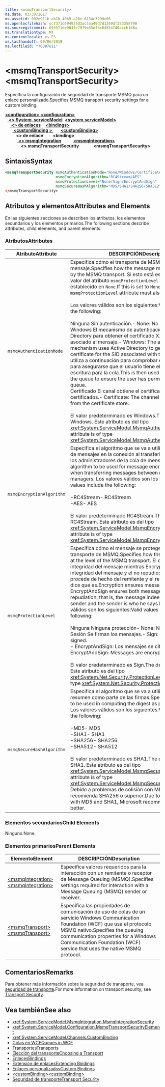 ```yaml
---
title: <msmqTransportSecurity>
ms.date: 03/30/2017
ms.assetid: 092e911b-ab1b-4069-a26e-6134c3299e06
ms.openlocfilehash: dc7371d694925d3ac5aa49d7d1269df323358f90
ms.sourcegitcommit: 093571de904fc7979e85ef3c048547d0accb1d8a
ms.translationtype: MT
ms.contentlocale: es-ES
ms.lasthandoff: 09/06/2019
ms.locfileid: "70397811"
---
```

# <a name="msmqtransportsecurity"></a><span data-ttu-id="32d87-101">\<msmqTransportSecurity></span><span class="sxs-lookup"><span data-stu-id="32d87-101">\<msmqTransportSecurity></span></span>
<span data-ttu-id="32d87-102">Especifica la configuración de seguridad de transporte MSMQ para un enlace personalizado.</span><span class="sxs-lookup"><span data-stu-id="32d87-102">Specifies MSMQ transport security settings for a custom binding.</span></span>  
  
<span data-ttu-id="32d87-103">[ **\<configuration>** ](../configuration-element.md)</span><span class="sxs-lookup"><span data-stu-id="32d87-103">[**\<configuration>**](../configuration-element.md)</span></span>\
<span data-ttu-id="32d87-104">&nbsp;&nbsp;[ **\<> System. serviceModel**](system-servicemodel.md)</span><span class="sxs-lookup"><span data-stu-id="32d87-104">&nbsp;&nbsp;[**\<system.serviceModel>**](system-servicemodel.md)</span></span>\
<span data-ttu-id="32d87-105">&nbsp;&nbsp;&nbsp;&nbsp;[ **\<> de enlaces**](bindings.md)</span><span class="sxs-lookup"><span data-stu-id="32d87-105">&nbsp;&nbsp;&nbsp;&nbsp;[**\<bindings>**](bindings.md)</span></span>\
<span data-ttu-id="32d87-106">&nbsp;&nbsp;&nbsp;&nbsp;&nbsp;&nbsp;[ **\<customBinding >** ](custombinding.md)</span><span class="sxs-lookup"><span data-stu-id="32d87-106">&nbsp;&nbsp;&nbsp;&nbsp;&nbsp;&nbsp;[**\<customBinding>**](custombinding.md)</span></span>\
<span data-ttu-id="32d87-107">&nbsp;&nbsp;&nbsp;&nbsp;&nbsp;&nbsp;&nbsp;&nbsp; **\<> de enlace**</span><span class="sxs-lookup"><span data-stu-id="32d87-107">&nbsp;&nbsp;&nbsp;&nbsp;&nbsp;&nbsp;&nbsp;&nbsp;**\<binding>**</span></span>\
<span data-ttu-id="32d87-108">&nbsp;&nbsp;&nbsp;&nbsp;&nbsp;&nbsp;&nbsp;&nbsp;&nbsp;&nbsp;[ **\<> msmqIntegration**](msmqintegration.md)</span><span class="sxs-lookup"><span data-stu-id="32d87-108">&nbsp;&nbsp;&nbsp;&nbsp;&nbsp;&nbsp;&nbsp;&nbsp;&nbsp;&nbsp;[**\<msmqIntegration>**](msmqintegration.md)</span></span>\
<span data-ttu-id="32d87-109">&nbsp;&nbsp;&nbsp;&nbsp;&nbsp;&nbsp;&nbsp;&nbsp;&nbsp;&nbsp;&nbsp;&nbsp; **\<> msmqTransportSecurity**</span><span class="sxs-lookup"><span data-stu-id="32d87-109">&nbsp;&nbsp;&nbsp;&nbsp;&nbsp;&nbsp;&nbsp;&nbsp;&nbsp;&nbsp;&nbsp;&nbsp;**\<msmqTransportSecurity>**</span></span>  
  
## <a name="syntax"></a><span data-ttu-id="32d87-110">Sintaxis</span><span class="sxs-lookup"><span data-stu-id="32d87-110">Syntax</span></span>  
  
```xml  
<msmqTransportSecurity msmqAuthenticationMode="None/Windows/Certificate"
                       msmqEncryptionAlgorithm="RC4Stream/AES"
                       msmqProtectionLevel="None/Sign/EncryptAndSign"
                       msmqSecureHashAlgorithm="MD5/SHA1/SHA256/SHA512" />
</msmqTransportSecurity>
```  
  
## <a name="attributes-and-elements"></a><span data-ttu-id="32d87-111">Atributos y elementos</span><span class="sxs-lookup"><span data-stu-id="32d87-111">Attributes and Elements</span></span>  
 <span data-ttu-id="32d87-112">En las siguientes secciones se describen los atributos, los elementos secundarios y los elementos primarios.</span><span class="sxs-lookup"><span data-stu-id="32d87-112">The following sections describe attributes, child elements, and parent elements.</span></span>  
  
### <a name="attributes"></a><span data-ttu-id="32d87-113">Atributos</span><span class="sxs-lookup"><span data-stu-id="32d87-113">Attributes</span></span>  
  
|<span data-ttu-id="32d87-114">Atributo</span><span class="sxs-lookup"><span data-stu-id="32d87-114">Attribute</span></span>|<span data-ttu-id="32d87-115">DESCRIPCIÓN</span><span class="sxs-lookup"><span data-stu-id="32d87-115">Description</span></span>|  
|---------------|-----------------|  
|`msmqAuthenticationMode`|<span data-ttu-id="32d87-116">Especifica cómo el transporte de MSMQ debe autenticar el mensaje.</span><span class="sxs-lookup"><span data-stu-id="32d87-116">Specifies how the message must be authenticated by the MSMQ transport.</span></span> <span data-ttu-id="32d87-117">Si esto está establecido en `None`, el valor del atributo `msmqProtectionLevel` también debe estar establecido en `None`.</span><span class="sxs-lookup"><span data-stu-id="32d87-117">If this is set to `None`, the value of the `msmqProtectionLevel` attribute must also be set to `None`.</span></span><br /><br /> <span data-ttu-id="32d87-118">Los valores válidos son los siguientes:</span><span class="sxs-lookup"><span data-stu-id="32d87-118">Valid values include the following:</span></span><br /><br /> <span data-ttu-id="32d87-119">Ninguna Sin autenticación.</span><span class="sxs-lookup"><span data-stu-id="32d87-119">-   None: No authentication.</span></span><br /><span data-ttu-id="32d87-120">Windows El mecanismo de autenticación utiliza Active Directory para obtener el certificado X. 509 para el SID asociado al mensaje.</span><span class="sxs-lookup"><span data-stu-id="32d87-120">-   Windows: The authentication mechanism uses Active Directory to get the X.509 certificate for the SID associated with the message.</span></span> <span data-ttu-id="32d87-121">Esto se utiliza a continuación para comprobar el ACL de la cola para asegurarse que el usuario tiene el permiso de escritura para la cola.</span><span class="sxs-lookup"><span data-stu-id="32d87-121">This is then used to check the ACL of the queue to ensure the user has permission to write to the queue.</span></span><br /><span data-ttu-id="32d87-122">Certificado El canal obtiene el certificado del almacén de certificados.</span><span class="sxs-lookup"><span data-stu-id="32d87-122">-   Certificate: The channel gets the certificate from the certificate store.</span></span><br /><br /> <span data-ttu-id="32d87-123">El valor predeterminado es Windows.</span><span class="sxs-lookup"><span data-stu-id="32d87-123">The default value is Windows.</span></span> <span data-ttu-id="32d87-124">Este atributo es del tipo <xref:System.ServiceModel.MsmqAuthenticationMode>.</span><span class="sxs-lookup"><span data-stu-id="32d87-124">This attribute is of type <xref:System.ServiceModel.MsmqAuthenticationMode>.</span></span>|  
|`msmqEncryptionAlgorithm`|<span data-ttu-id="32d87-125">Especifica el algoritmo que se va a utilizar para el cifrado de mensajes en la conexión al transferir los mensajes entre los administradores de la cola de mensajes.</span><span class="sxs-lookup"><span data-stu-id="32d87-125">Specifies the algorithm to be used for message encryption on the wire when transferring messages between message queue managers.</span></span> <span data-ttu-id="32d87-126">Los valores válidos son los siguientes:</span><span class="sxs-lookup"><span data-stu-id="32d87-126">Valid values include the following:</span></span><br /><br /> <span data-ttu-id="32d87-127">-RC4Stream</span><span class="sxs-lookup"><span data-stu-id="32d87-127">-   RC4Stream</span></span><br /><span data-ttu-id="32d87-128">-AES</span><span class="sxs-lookup"><span data-stu-id="32d87-128">-   AES</span></span><br /><br /> <span data-ttu-id="32d87-129">El valor predeterminado RC4Stream.</span><span class="sxs-lookup"><span data-stu-id="32d87-129">The default value is RC4Stream.</span></span> <span data-ttu-id="32d87-130">Este atributo es del tipo <xref:System.ServiceModel.MsmqEncryptionAlgorithm>.</span><span class="sxs-lookup"><span data-stu-id="32d87-130">This attribute is of type <xref:System.ServiceModel.MsmqEncryptionAlgorithm>.</span></span>|  
|`msmqProtectionLevel`|<span data-ttu-id="32d87-131">Especifica cómo el mensaje se protege en el nivel del transporte de MSMQ.</span><span class="sxs-lookup"><span data-stu-id="32d87-131">Specifies how the message is secured at the level of the MSMQ transport.</span></span> <span data-ttu-id="32d87-132">El cifrado asegura la integridad del mensaje mientras EncryptAndSign asegura la integridad del mensaje y el no repudio; es decir, el mensaje procede de hecho del remitente y el remitente es quien dice que es.</span><span class="sxs-lookup"><span data-stu-id="32d87-132">Encryption ensures message integrity while EncryptAndSign ensures both message integrity and non-repudiation; that is, the message indeed comes from the sender and the sender is who he says he is.</span></span> <span data-ttu-id="32d87-133">Los valores válidos son los siguientes:</span><span class="sxs-lookup"><span data-stu-id="32d87-133">Valid values include the following:</span></span><br /><br /> <span data-ttu-id="32d87-134">Ninguna Ninguna protección</span><span class="sxs-lookup"><span data-stu-id="32d87-134">-   None: No protection.</span></span><br /><span data-ttu-id="32d87-135">Sesión Se firman los mensajes.</span><span class="sxs-lookup"><span data-stu-id="32d87-135">-   Sign: Messages are signed.</span></span><br /><span data-ttu-id="32d87-136">-   EncryptAndSign: Los mensajes se cifran y firman.</span><span class="sxs-lookup"><span data-stu-id="32d87-136">-   EncryptAndSign: Messages are encrypted and signed.</span></span><br /><br /> <span data-ttu-id="32d87-137">El valor predeterminado es Sign.</span><span class="sxs-lookup"><span data-stu-id="32d87-137">The default value is Sign.</span></span> <span data-ttu-id="32d87-138">Este atributo es del tipo <xref:System.Net.Security.ProtectionLevel>.</span><span class="sxs-lookup"><span data-stu-id="32d87-138">This attribute is of type <xref:System.Net.Security.ProtectionLevel>.</span></span>|  
|`msmqSecureHashAlgorithm`|<span data-ttu-id="32d87-139">Especifica el algoritmo que se va a utilizar para calcular el resumen como parte de las firmas.</span><span class="sxs-lookup"><span data-stu-id="32d87-139">Specifies the algorithm to be used in computing the digest as part of signatures.</span></span> <span data-ttu-id="32d87-140">Los valores válidos son los siguientes:</span><span class="sxs-lookup"><span data-stu-id="32d87-140">Valid values include the following:</span></span><br /><br /> <span data-ttu-id="32d87-141">-MD5</span><span class="sxs-lookup"><span data-stu-id="32d87-141">-   MD5</span></span><br /><span data-ttu-id="32d87-142">-SHA1</span><span class="sxs-lookup"><span data-stu-id="32d87-142">-   SHA1</span></span><br /><span data-ttu-id="32d87-143">-SHA256</span><span class="sxs-lookup"><span data-stu-id="32d87-143">-   SHA256</span></span><br /><span data-ttu-id="32d87-144">-SHA512</span><span class="sxs-lookup"><span data-stu-id="32d87-144">-   SHA512</span></span><br /><br /> <span data-ttu-id="32d87-145">El valor predeterminado es SHA1.</span><span class="sxs-lookup"><span data-stu-id="32d87-145">The default value is SHA1.</span></span> <span data-ttu-id="32d87-146">Este atributo es del tipo <xref:System.ServiceModel.MsmqSecureHashAlgorithm>.</span><span class="sxs-lookup"><span data-stu-id="32d87-146">This attribute is of type <xref:System.ServiceModel.MsmqSecureHashAlgorithm>.</span></span><br><span data-ttu-id="32d87-147">Debido a problemas de colisión con MD5 y SHA1, Microsoft recomienda SHA256 o superior.</span><span class="sxs-lookup"><span data-stu-id="32d87-147">Due to collision problems with MD5 and SHA1, Microsoft recommends SHA256 or better.</span></span>|  
  
### <a name="child-elements"></a><span data-ttu-id="32d87-148">Elementos secundarios</span><span class="sxs-lookup"><span data-stu-id="32d87-148">Child Elements</span></span>  
 <span data-ttu-id="32d87-149">Ninguno.</span><span class="sxs-lookup"><span data-stu-id="32d87-149">None.</span></span>  
  
### <a name="parent-elements"></a><span data-ttu-id="32d87-150">Elementos primarios</span><span class="sxs-lookup"><span data-stu-id="32d87-150">Parent Elements</span></span>  
  
|<span data-ttu-id="32d87-151">Elemento</span><span class="sxs-lookup"><span data-stu-id="32d87-151">Element</span></span>|<span data-ttu-id="32d87-152">DESCRIPCIÓN</span><span class="sxs-lookup"><span data-stu-id="32d87-152">Description</span></span>|  
|-------------|-----------------|  
|[<span data-ttu-id="32d87-153">\<msmqIntegration></span><span class="sxs-lookup"><span data-stu-id="32d87-153">\<msmqIntegration></span></span>](msmqintegration.md)|<span data-ttu-id="32d87-154">Especifica valores requeridos para la interacción con un remitente o receptor de Message Queuing (MSMQ).</span><span class="sxs-lookup"><span data-stu-id="32d87-154">Specifies settings required for interaction with a Message Queuing (MSMQ) sender or receiver.</span></span>|  
|[<span data-ttu-id="32d87-155">\<msmqTransport></span><span class="sxs-lookup"><span data-stu-id="32d87-155">\<msmqTransport></span></span>](msmqtransport.md)|<span data-ttu-id="32d87-156">Especifica las propiedades de comunicación de uso de colas de un servicio Windows Communication Foundation (WCF) que usa el protocolo MSMQ nativo.</span><span class="sxs-lookup"><span data-stu-id="32d87-156">Specifies the queuing communication properties for a Windows Communication Foundation (WCF) service that uses the native MSMQ protocol.</span></span>|  
  
## <a name="remarks"></a><span data-ttu-id="32d87-157">Comentarios</span><span class="sxs-lookup"><span data-stu-id="32d87-157">Remarks</span></span>  
 <span data-ttu-id="32d87-158">Para obtener más información sobre la seguridad de transporte, vea [seguridad de transporte](../../../wcf/feature-details/transport-security.md).</span><span class="sxs-lookup"><span data-stu-id="32d87-158">For more information on transport security, see [Transport Security](../../../wcf/feature-details/transport-security.md).</span></span>  
  
## <a name="see-also"></a><span data-ttu-id="32d87-159">Vea también</span><span class="sxs-lookup"><span data-stu-id="32d87-159">See also</span></span>

- <xref:System.ServiceModel.MsmqIntegration.MsmqIntegrationSecurity>
- <xref:System.ServiceModel.Configuration.MsmqTransportSecurityElement>
- <xref:System.ServiceModel.Channels.CustomBinding>
- [<span data-ttu-id="32d87-160">Colas en WCF</span><span class="sxs-lookup"><span data-stu-id="32d87-160">Queues in WCF</span></span>](../../../wcf/feature-details/queues-in-wcf.md)
- [<span data-ttu-id="32d87-161">Transportes</span><span class="sxs-lookup"><span data-stu-id="32d87-161">Transports</span></span>](../../../wcf/feature-details/transports.md)
- [<span data-ttu-id="32d87-162">Elección del transporte</span><span class="sxs-lookup"><span data-stu-id="32d87-162">Choosing a Transport</span></span>](../../../wcf/feature-details/choosing-a-transport.md)
- [<span data-ttu-id="32d87-163">Enlaces</span><span class="sxs-lookup"><span data-stu-id="32d87-163">Bindings</span></span>](../../../wcf/bindings.md)
- [<span data-ttu-id="32d87-164">Extensión de enlaces</span><span class="sxs-lookup"><span data-stu-id="32d87-164">Extending Bindings</span></span>](../../../wcf/extending/extending-bindings.md)
- [<span data-ttu-id="32d87-165">Enlaces personalizados</span><span class="sxs-lookup"><span data-stu-id="32d87-165">Custom Bindings</span></span>](../../../wcf/extending/custom-bindings.md)
- [<span data-ttu-id="32d87-166">\<customBinding></span><span class="sxs-lookup"><span data-stu-id="32d87-166">\<customBinding></span></span>](custombinding.md)
- [<span data-ttu-id="32d87-167">Seguridad de transporte</span><span class="sxs-lookup"><span data-stu-id="32d87-167">Transport Security</span></span>](../../../wcf/feature-details/transport-security.md)
